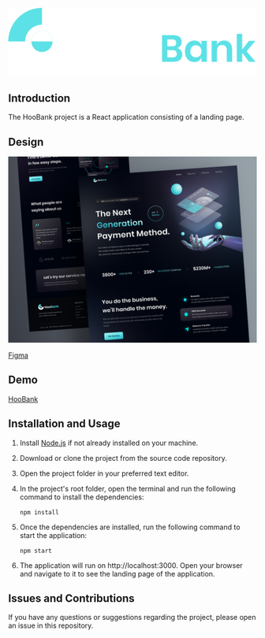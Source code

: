 <p align="center">
      <img src="./src/images/logo.svg">
</p>

## Introduction

The HooBank project is a React application consisting of a landing page.

## Design

<img src="./src/images/Desktop.png">

[Figma](https://www.figma.com/file/bUGIPys15E78w9bs1l4tgS/HooBank?type=design&node-id=310-485&mode=design&t=Rs4nmHtkpKF9e1nx-0)

## Demo

[HooBank](https://hoobank-ab.netlify.app/)

## Installation and Usage

1. Install [Node.js](https://nodejs.org) if not already installed on your machine.
2. Download or clone the project from the source code repository.
3. Open the project folder in your preferred text editor.
4. In the project's root folder, open the terminal and run the following command to install the dependencies:

   ```
   npm install
   ```

5. Once the dependencies are installed, run the following command to start the application:

   ```
   npm start
   ```

6. The application will run on http://localhost:3000. Open your browser and navigate to it to see the landing page of the application.

## Issues and Contributions

If you have any questions or suggestions regarding the project, please open an issue in this repository.
